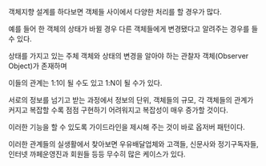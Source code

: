 객체지향 설계를 하다보면 객체들 사이에서 다양한 처리를 할 경우가 많다.

예를 들어 한 객체의 상태가 바뀔 경우 다른 객체들에게 변경됐다고 알려주는 경우를 들 수 있다.

상태를 가지고 있는 주체 객체와 상태의 변경을 알아야 하는 관찰자 객체(Observer Object)가 존재하며

이들의 관계는 1:1이 될 수도 있고 1:N이 될 수가 있다.

서로의 정보를 넘기고 받는 과정에서 정보의 단위, 객체들의 규모, 각 객체들의 관계가 커지고 복잡할 수록 점점 구현하기 어려워지고 복잡성이 매우 증가할 것이다.

이러한 기능을 할 수 있도록 가이드라인을 제시해 주는 것이 바로 옵저버 패턴이다.

이러한 관계들의 실생활에서 찾아보면 우유배달업체와 고객들, 신문사와 정기구독자들, 인터넷 까페운영진과 회원들 등등 무수히 많은 케이스가 있다.
